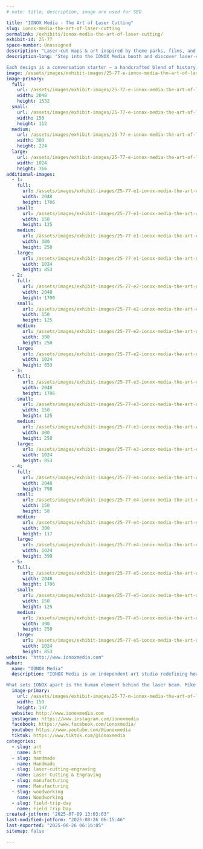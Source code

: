 ```yaml
---
# note: title, description, image are used for SEO

title: "IONOX Media - The Art of Laser Cutting"
slug: ionox-media-the-art-of-laser-cutting
permalink: /exhibits/ionox-media-the-art-of-laser-cutting/
exhibit-id: 25-77
space-number: Unassigned
description: "Laser-cut maps & art inspired by theme parks, films, and nostalgic places."
description-long: "Step into the IONOX Media booth and discover laser-cut art that captures the magic of the places and stories you love. From detailed topographic maps of legendary theme parks and resorts to imaginative tributes to iconic movies, every piece is crafted with precision and a deep respect for nostalgia. Using advanced laser technology, Mike and Kara transform wood into layered works that feel both modern and timeless.

Each design is a conversation starter — a handcrafted blend of history, pop culture, and storytelling. Whether you’re a lifelong fan of theme parks, a movie buff, or just someone who appreciates unique art, IONOX Media’s creations invite you to revisit your favorite memories in a whole new way. Come see how lasers, craftsmanship, and a spark of imagination can bring your favorite worlds to life!"
image: /assets/images/exhibit-images/25-77-e-ionox-media-the-art-of-laser-cutting-ionox-booth-1-300x224.jpg
image-primary: 
  full:
    url: /assets/images/exhibit-images/25-77-e-ionox-media-the-art-of-laser-cutting-ionox-booth-1-full.jpg
    width: 2048
    height: 1532
  small:
    url: /assets/images/exhibit-images/25-77-e-ionox-media-the-art-of-laser-cutting-ionox-booth-1-150x112.jpg
    width: 150
    height: 112
  medium:
    url: /assets/images/exhibit-images/25-77-e-ionox-media-the-art-of-laser-cutting-ionox-booth-1-300x224.jpg
    width: 300
    height: 224
  large:
    url: /assets/images/exhibit-images/25-77-e-ionox-media-the-art-of-laser-cutting-ionox-booth-1-1024x766.jpg
    width: 1024
    height: 766
additional-images: 
  - 1:
    full:
      url: /assets/images/exhibit-images/25-77-e1-ionox-media-the-art-of-laser-cutting-7c573e7b-feba-4781-86bc-ad039e9f3e8b-full.jpg
      width: 2048
      height: 1706
    small:
      url: /assets/images/exhibit-images/25-77-e1-ionox-media-the-art-of-laser-cutting-7c573e7b-feba-4781-86bc-ad039e9f3e8b-150x125.jpg
      width: 150
      height: 125
    medium:
      url: /assets/images/exhibit-images/25-77-e1-ionox-media-the-art-of-laser-cutting-7c573e7b-feba-4781-86bc-ad039e9f3e8b-300x250.jpg
      width: 300
      height: 250
    large:
      url: /assets/images/exhibit-images/25-77-e1-ionox-media-the-art-of-laser-cutting-7c573e7b-feba-4781-86bc-ad039e9f3e8b-1024x853.jpg
      width: 1024
      height: 853
  - 2:
    full:
      url: /assets/images/exhibit-images/25-77-e2-ionox-media-the-art-of-laser-cutting-5881cc27-3dce-4105-94e1-6b8f69aec88a-full.jpg
      width: 2048
      height: 1706
    small:
      url: /assets/images/exhibit-images/25-77-e2-ionox-media-the-art-of-laser-cutting-5881cc27-3dce-4105-94e1-6b8f69aec88a-150x125.jpg
      width: 150
      height: 125
    medium:
      url: /assets/images/exhibit-images/25-77-e2-ionox-media-the-art-of-laser-cutting-5881cc27-3dce-4105-94e1-6b8f69aec88a-300x250.jpg
      width: 300
      height: 250
    large:
      url: /assets/images/exhibit-images/25-77-e2-ionox-media-the-art-of-laser-cutting-5881cc27-3dce-4105-94e1-6b8f69aec88a-1024x853.jpg
      width: 1024
      height: 853
  - 3:
    full:
      url: /assets/images/exhibit-images/25-77-e3-ionox-media-the-art-of-laser-cutting-70470f92-1f78-453e-80f4-a46f2d84ad50-full.jpg
      width: 2048
      height: 1706
    small:
      url: /assets/images/exhibit-images/25-77-e3-ionox-media-the-art-of-laser-cutting-70470f92-1f78-453e-80f4-a46f2d84ad50-150x125.jpg
      width: 150
      height: 125
    medium:
      url: /assets/images/exhibit-images/25-77-e3-ionox-media-the-art-of-laser-cutting-70470f92-1f78-453e-80f4-a46f2d84ad50-300x250.jpg
      width: 300
      height: 250
    large:
      url: /assets/images/exhibit-images/25-77-e3-ionox-media-the-art-of-laser-cutting-70470f92-1f78-453e-80f4-a46f2d84ad50-1024x853.jpg
      width: 1024
      height: 853
  - 4:
    full:
      url: /assets/images/exhibit-images/25-77-e4-ionox-media-the-art-of-laser-cutting-a7321c5d-9cd9-4975-bac4-94f82e80bef6-full.jpg
      width: 2048
      height: 798
    small:
      url: /assets/images/exhibit-images/25-77-e4-ionox-media-the-art-of-laser-cutting-a7321c5d-9cd9-4975-bac4-94f82e80bef6-150x58.jpg
      width: 150
      height: 58
    medium:
      url: /assets/images/exhibit-images/25-77-e4-ionox-media-the-art-of-laser-cutting-a7321c5d-9cd9-4975-bac4-94f82e80bef6-300x117.jpg
      width: 300
      height: 117
    large:
      url: /assets/images/exhibit-images/25-77-e4-ionox-media-the-art-of-laser-cutting-a7321c5d-9cd9-4975-bac4-94f82e80bef6-1024x399.jpg
      width: 1024
      height: 399
  - 5:
    full:
      url: /assets/images/exhibit-images/25-77-e5-ionox-media-the-art-of-laser-cutting-b8daf6f3-5b93-4b7f-b65b-8858613d75fe-full.jpg
      width: 2048
      height: 1706
    small:
      url: /assets/images/exhibit-images/25-77-e5-ionox-media-the-art-of-laser-cutting-b8daf6f3-5b93-4b7f-b65b-8858613d75fe-150x125.jpg
      width: 150
      height: 125
    medium:
      url: /assets/images/exhibit-images/25-77-e5-ionox-media-the-art-of-laser-cutting-b8daf6f3-5b93-4b7f-b65b-8858613d75fe-300x250.jpg
      width: 300
      height: 250
    large:
      url: /assets/images/exhibit-images/25-77-e5-ionox-media-the-art-of-laser-cutting-b8daf6f3-5b93-4b7f-b65b-8858613d75fe-1024x853.jpg
      width: 1024
      height: 853
website: "http://www.ionoxmedia.com"
maker: 
  name: "IONOX Media"
  description: "IONOX Media is an independent art studio redefining how laser technology can transform nostalgia and pop culture into tangible works of art. Founded and operated by partners Mike and Kara, the company specializes in intricately detailed, laser-cut designs, from topographic maps of iconic theme parks to one-of-a-kind pieces inspired by classic films and fictional worlds. Each design blends modern digital precision with a craftsman’s touch, showcasing how lasers can etch, cut, and layer materials to capture depth, history, and storytelling in ways traditional methods simply can’t.

What sets IONOX apart is the human element behind the laser beam. Mike’s deep-rooted passion for theme park history and cinematic lore, combined with Kara’s steady hand in production and design, fuels a business that has evolved from a garage side project to a six-figure operation with corporate commissions and devoted fans. In an era of mass production, IONOX Media proves that a small team armed with lasers, and a big imagination, can create art that’s equal parts high-tech and heartfelt."
  image-primary:
    url: /assets/images/exhibit-images/25-77-m-ionox-media-the-art-of-laser-cutting-463743462-1076319291160776-5381759150208859996-n-150x147.jpg
    width: 150
    height: 147
  website: http://www.ionoxmedia.com
  instagram: https://www.instagram.com/ionoxmedia
  facebook: https://www.facebook.com/ionoxmedia/
  youtube: https://www.youtube.com/@ionoxmedia
  tiktok: https://www.tiktok.com/@ionoxmedia
categories: 
  - slug: art
    name: Art
  - slug: handmade
    name: Handmade
  - slug: laser-cutting-engraving
    name: Laser Cutting & Engraving
  - slug: manufacturing
    name: Manufacturing
  - slug: woodworking
    name: Woodworking
  - slug: field-trip-day
    name: Field Trip Day
created-jotform: "2025-07-09 13:03:03"
last-modified-jotform: "2025-08-26 06:15:46"
last-exported: "2025-08-26 06:16:05"
sitemap: false

---
```

